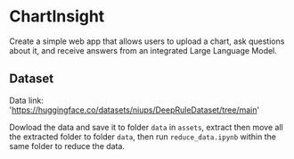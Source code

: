 # ChartInsight
Create a simple web app that allows users to upload a chart, ask questions about it, and receive answers from an integrated Large Language Model.

## Dataset
Data link: 'https://huggingface.co/datasets/niups/DeepRuleDataset/tree/main' 

Dowload the data and save it to folder `data` in `assets`, extract then move all the extracted folder to folder `data`, then run `reduce_data.ipynb` within the same folder to reduce the data.